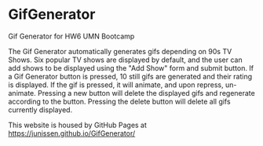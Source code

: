 # GifGenerator
Gif Generator for HW6 UMN Bootcamp

The Gif Generator automatically generates gifs depending on 90s TV Shows. Six popular TV shows are displayed by default, and the user can add shows to be displayed using the "Add Show" form and submit button. If a Gif Generator button is pressed, 10 still gifs are generated and their rating is displayed. If the gif is pressed, it will animate, and upon repress, un-animate. Pressing a new button will delete the displayed gifs and regenerate according to the button. Pressing the delete button will delete all gifs currently displayed. 

This website is housed by GitHub Pages at https://junissen.github.io/GifGenerator/
